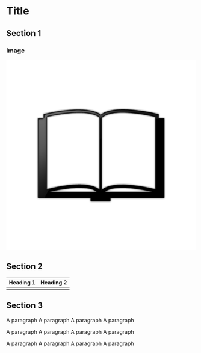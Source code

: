 Title
=====

Section 1
---------

### Image

![](media/image1.png)

Section 2
---------

| Heading 1 | Heading 2 |
|-----------|-----------|
|           |           |

Section 3
---------

A paragraph A paragraph A paragraph A paragraph

A paragraph A paragraph A paragraph A paragraph

A paragraph A paragraph A paragraph A paragraph
